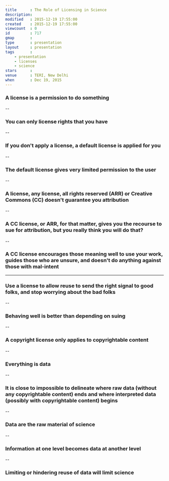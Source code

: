 ```yaml
---
title      : The Role of Licensing in Science
description: 
modified   : 2015-12-19 17:55:00
created    : 2015-12-19 17:55:00
viewcount  : 0
id         : 717
gmap       : 
type       : presentation
layout     : presentation
tags       :
    - presentation
    - licenses
    - science
stars      : 
venue      : TERI, New Delhi
when       : Dec 19, 2015
---
```


### A license is a permission to do something

--

### You can only license rights that you have

--

### If you don't apply a license, a default license is applied for you

--

### The default license gives very limited permission to the user

--

### A license, any license, all rights reserved (ARR) or Creative Commons (CC) doesn't guarantee you attribution

--

### A CC license, or ARR, for that matter, gives you the recourse to sue for attribution, but you really think you will do that?

--

### A CC license encourages those meaning well to use your work, guides those who are unsure, and doesn't do anything against those with mal-intent

---

### Use a license to allow reuse to send the right signal to good folks, and stop worrying about the bad folks

--

### Behaving well is better than depending on suing

--

### A copyright license only applies to copyrightable content

--

### Everything is data

--

### It is close to impossible to delineate where raw data (without any copyrightable content) ends and where interpreted data (possibly with copyrightable content) begins

--

### Data are the raw material of science

--

### Information at one level becomes data at another level

--

### Limiting or hindering reuse of data will limit science

